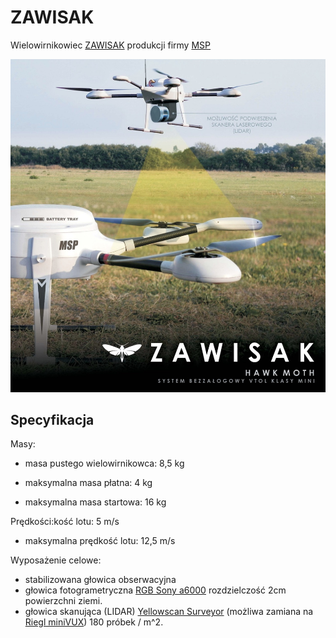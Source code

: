 # ZAWISAK

Wielowirnikowiec [ZAWISAK](https://uav.com.pl/pl/co-robimy/bsl/zawisak) produkcji firmy [MSP](https://uav.com.pl/pl)

![ZAWISAK](../images/zawisak.jpg)

## Specyfikacja

Masy:

- masa pustego wielowirnikowca: 8,5 kg

- maksymalna masa płatna: 4 kg

- maksymalna masa startowa: 16 kg

Prędkości:kość lotu: 5 m/s

- maksymalna prędkość lotu: 12,5 m/s

Wyposażenie celowe:

- stabilizowana głowica obserwacyjna
- głowica fotogrametryczna [RGB Sony a6000](https://www.dxomark.com/Cameras/Sony/A6000---Specifications) rozdzielczość 2cm powierzchni ziemi.
- głowica skanująca (LIDAR) [Yellowscan Surveyor](https://www.yellowscan-lidar.com/products/yellowscan-surveyor) (możliwa zamiana na [Riegl miniVUX](http://www.riegl.com/products/unmanned-scanning/riegl-minivux-1uav/)) 180 próbek / m^2. 

